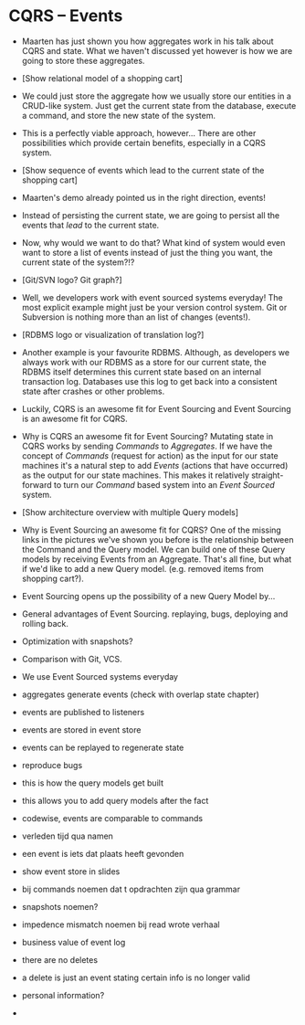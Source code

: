 # CQRS – Events

- Maarten has just shown you how aggregates work in his talk about CQRS and state. What we haven't discussed yet however is how we are going to store these aggregates.
- [Show relational model of a shopping cart]
- We could just store the aggregate how we usually store our entities in a CRUD-like system. Just get the current state from the database, execute a command, and store the new state of the system.
- This is a perfectly viable approach, however... There are other possibilities which provide certain benefits, especially in a CQRS system.
- [Show sequence of events which lead to the current state of the shopping cart]
- Maarten's demo already pointed us in the right direction, events!
- Instead of persisting the current state, we are going to persist all the events that _lead_ to the current state.
- Now, why would we want to do that? What kind of system would even want to store a list of events instead of just the thing you want, the current state of the system?!?
- [Git/SVN logo? Git graph?]
- Well, we developers work with event sourced systems everyday! The most explicit example might just be your version control system. Git or Subversion is nothing more than an list of changes (events!).
- [RDBMS logo or visualization of translation log?]
- Another example is your favourite RDBMS. Although, as developers we always work with our RDBMS as a store for our current state, the RDBMS itself determines this current state based on an internal transaction log. Databases use this log to get back into a consistent state after crashes or other problems.
- Luckily, CQRS is an awesome fit for Event Sourcing and Event Sourcing is an awesome fit for CQRS.
- Why is CQRS an awesome fit for Event Sourcing? Mutating state in CQRS works by sending _Commands_ to _Aggregates_. If we have the concept of _Commands_ (request for action) as the input for our state machines it's a natural step to add _Events_ (actions that have occurred) as the output for our state machines. This makes it relatively straight-forward to turn our _Command_ based system into an _Event Sourced_ system.
- [Show architecture overview with multiple Query models]
- Why is Event Sourcing an awesome fit for CQRS? One of the missing links in the pictures we've shown you before is the relationship between the Command and the Query model. We can build one of these Query models by receiving Events from an Aggregate. That's all fine, but what if we'd like to add a new Query model. (e.g. removed items from shopping cart?).
- Event Sourcing opens up the possibility of a new Query Model by...
- General advantages of Event Sourcing. replaying, bugs, deploying and rolling back.
- Optimization with snapshots?













- Comparison with Git, VCS.
- We use Event Sourced systems everyday

- aggregates generate events (check with overlap state chapter)
- events are published to listeners
- events are stored in event store

- events can be replayed to regenerate state
- reproduce bugs

- this is how the query models get built
- this allows you to add query models after the fact

- codewise, events are comparable to commands
- verleden tijd qua namen
- een event is iets dat plaats heeft gevonden
- show event store in slides
- bij commands noemen dat t opdrachten zijn qua grammar
- snapshots noemen?
- impedence mismatch noemen bij read wrote verhaal
- business value of event log

- there are no deletes
- a delete is just an event stating certain info is no longer valid
- personal information?
- 